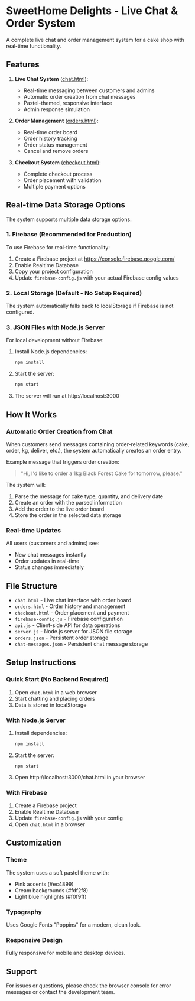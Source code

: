 # SweetHome Delights - Live Chat & Order System

A complete live chat and order management system for a cake shop with real-time functionality.

## Features

1. **Live Chat System** ([chat.html](file:///C:/Users/shubham/Desktop/123/chat.html)):
   - Real-time messaging between customers and admins
   - Automatic order creation from chat messages
   - Pastel-themed, responsive interface
   - Admin response simulation

2. **Order Management** ([orders.html](file:///C:/Users/shubham/Desktop/123/orders.html)):
   - Real-time order board
   - Order history tracking
   - Order status management
   - Cancel and remove orders

3. **Checkout System** ([checkout.html](file:///C:/Users/shubham/Desktop/123/checkout.html)):
   - Complete checkout process
   - Order placement with validation
   - Multiple payment options

## Real-time Data Storage Options

The system supports multiple data storage options:

### 1. Firebase (Recommended for Production)
To use Firebase for real-time functionality:

1. Create a Firebase project at https://console.firebase.google.com/
2. Enable Realtime Database
3. Copy your project configuration
4. Update `firebase-config.js` with your actual Firebase config values

### 2. Local Storage (Default - No Setup Required)
The system automatically falls back to localStorage if Firebase is not configured.

### 3. JSON Files with Node.js Server
For local development without Firebase:

1. Install Node.js dependencies:
   ```bash
   npm install
   ```

2. Start the server:
   ```bash
   npm start
   ```

3. The server will run at http://localhost:3000

## How It Works

### Automatic Order Creation from Chat
When customers send messages containing order-related keywords (cake, order, kg, deliver, etc.), the system automatically creates an order entry.

Example message that triggers order creation:
> "Hi, I'd like to order a 1kg Black Forest Cake for tomorrow, please."

The system will:
1. Parse the message for cake type, quantity, and delivery date
2. Create an order with the parsed information
3. Add the order to the live order board
4. Store the order in the selected data storage

### Real-time Updates
All users (customers and admins) see:
- New chat messages instantly
- Order updates in real-time
- Status changes immediately

## File Structure

- `chat.html` - Live chat interface with order board
- `orders.html` - Order history and management
- `checkout.html` - Order placement and payment
- `firebase-config.js` - Firebase configuration
- `api.js` - Client-side API for data operations
- `server.js` - Node.js server for JSON file storage
- `orders.json` - Persistent order storage
- `chat-messages.json` - Persistent chat message storage

## Setup Instructions

### Quick Start (No Backend Required)
1. Open `chat.html` in a web browser
2. Start chatting and placing orders
3. Data is stored in localStorage

### With Node.js Server
1. Install dependencies:
   ```bash
   npm install
   ```

2. Start the server:
   ```bash
   npm start
   ```

3. Open http://localhost:3000/chat.html in your browser

### With Firebase
1. Create a Firebase project
2. Enable Realtime Database
3. Update `firebase-config.js` with your config
4. Open `chat.html` in a browser

## Customization

### Theme
The system uses a soft pastel theme with:
- Pink accents (#ec4899)
- Cream backgrounds (#fdf2f8)
- Light blue highlights (#f0f9ff)

### Typography
Uses Google Fonts "Poppins" for a modern, clean look.

### Responsive Design
Fully responsive for mobile and desktop devices.

## Support
For issues or questions, please check the browser console for error messages or contact the development team.